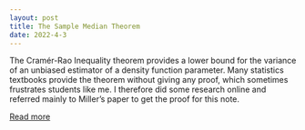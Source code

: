 ```yaml
---
layout: post
title: The Sample Median Theorem
date: 2022-4-3
---
```


The Cramér-Rao Inequality theorem provides a lower bound for the variance of an unbiased
estimator of a density function parameter. Many statistics textbooks provide the theorem
without giving any proof, which sometimes frustrates students like me. I therefore did some
research online and referred mainly to Miller’s paper to get the proof for this note.

<a href="/pdf/cramer_rao.pdf" target="_blank">Read more</a>
